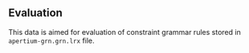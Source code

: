 ## Evaluation 

This data is aimed for evaluation of constraint grammar rules stored in `apertium-grn.grn.lrx` file.